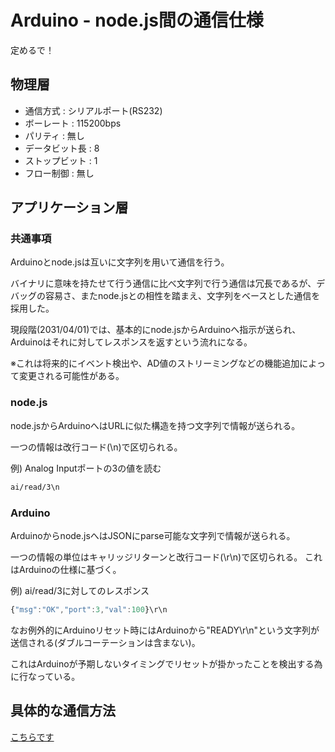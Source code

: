 # Arduino - node.js間の通信仕様

定めるで！

## 物理層

* 通信方式 : シリアルポート(RS232)
* ボーレート : 115200bps
* パリティ : 無し
* データビット長 : 8
* ストップビット : 1
* フロー制御 : 無し

## アプリケーション層

### 共通事項

Arduinoとnode.jsは互いに文字列を用いて通信を行う。

バイナリに意味を持たせて行う通信に比べ文字列で行う通信は冗長であるが、デバッグの容易さ、またnode.jsとの相性を踏まえ、文字列をベースとした通信を採用した。

現段階(2031/04/01)では、基本的にnode.jsからArduinoへ指示が送られ、Arduinoはそれに対してレスポンスを返すという流れになる。

※これは将来的にイベント検出や、AD値のストリーミングなどの機能追加によって変更される可能性がある。

### node.js
node.jsからArduinoへはURLに似た構造を持つ文字列で情報が送られる。

一つの情報は改行コード(\n)で区切られる。

例) Analog Inputポートの3の値を読む

```txt
ai/read/3\n
```

### Arduino

Arduinoからnode.jsへはJSONにparse可能な文字列で情報が送られる。

一つの情報の単位はキャリッジリターンと改行コード(\r\n)で区切られる。
これはArduinoの仕様に基づく。

例) ai/read/3に対してのレスポンス

```js
{"msg":"OK","port":3,"val":100}\r\n
```

なお例外的にArduinoリセット時にはArduinoから"READY\r\n"という文字列が送信される(ダブルコーテーションは含まない)。

これはArduinoが予期しないタイミングでリセットが掛かったことを検出する為に行なっている。


## 具体的な通信方法
[こちらです](CommandAndResponse.md)
